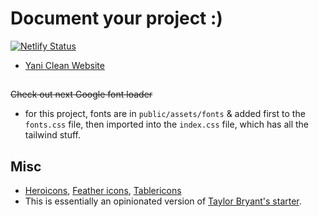 # Document your project :)
[![Netlify Status](https://api.netlify.com/api/v1/badges/d02312b0-5bb6-4287-bc76-522eaa77edb1/deploy-status)](https://app.netlify.com/sites/yani-clean/deploys)
- [Yani Clean Website](https://)
##
~~Check out next Google font loader~~
- for this project, fonts are in `public/assets/fonts` & added first to the `fonts.css` file, then imported into the `index.css` file, which has all the tailwind stuff.


## Misc
- [Heroicons](https://heroicons.dev/), [Feather icons](https://feathericons.com/), [Tablericons](https://tablericons.com/)
- This is essentially an opinionated version of [Taylor Bryant's starter](https://github.com/oddstronaut/next-starter-tailwind).
